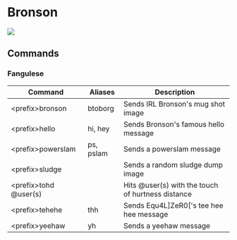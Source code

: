 # Bronson
![](https://res.cloudinary.com/mdf-cdn/image/upload/v1711951374/bronson/project_bronson.jpg)

## **Commands**
### **Fangulese**
Command | Aliases | Description
--- | --- | ---
\<prefix>bronson | btoborg | Sends IRL Bronson's mug shot image
\<prefix>hello | hi, hey | Sends Bronson's famous hello message
\<prefix>powerslam | ps, pslam | Sends a powerslam message
\<prefix>sludge || Sends a random sludge dump image
\<prefix>tohd @user(s) || Hits @user(s) with the touch of hurtness distance
\<prefix>tehehe | thh | Sends Equ4L]ZeR0['s tee hee hee message
\<prefix>yeehaw | yh | Sends a yeehaw message
